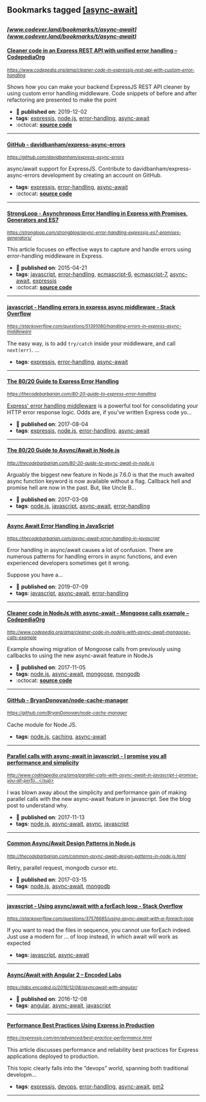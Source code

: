 ## Bookmarks tagged [[async-await]](https://www.codever.land/search?q=[async-await])

_<sup><sup>[www.codever.land/bookmarks/t/async-await](www.codever.land/bookmarks/t/async-await)</sup></sup>_
---
#### [Cleaner code in an Express REST API with unified error handling – CodepediaOrg](https://www.codepedia.org/ama/cleaner-code-in-expressjs-rest-api-with-custom-error-handling)
_<sup>https://www.codepedia.org/ama/cleaner-code-in-expressjs-rest-api-with-custom-error-handling</sup>_

Shows how you can make your backend ExpressJS REST API cleaner by using custom error handling middleware. Code snippets of before and after refactoring are presented to make the point
* :calendar: **published on**: 2019-12-02
* **tags**: [expressjs](../tagged/expressjs.md), [node.js](../tagged/node.js.md), [error-handling](../tagged/error-handling.md), [async-await](../tagged/async-await.md)
* :octocat: **[source code](https://github.com/CodepediaOrg/bookmarks.dev-api)**
---
#### [GitHub - davidbanham/express-async-errors](https://github.com/davidbanham/express-async-errors)
_<sup>https://github.com/davidbanham/express-async-errors</sup>_

async/await support for ExpressJS. Contribute to davidbanham/express-async-errors development by creating an account on GitHub.
* **tags**: [expressjs](../tagged/expressjs.md), [error-handling](../tagged/error-handling.md), [async-await](../tagged/async-await.md)
* :octocat: **[source code](https://github.com/davidbanham/express-async-errors)**
---
#### [StrongLoop - Asynchronous Error Handling in Express with Promises, Generators and ES7 ](https://strongloop.com/strongblog/async-error-handling-expressjs-es7-promises-generators/)
_<sup>https://strongloop.com/strongblog/async-error-handling-expressjs-es7-promises-generators/</sup>_

This article focuses on effective ways to capture and handle errors using error-handling middleware in Express. 
* :calendar: **published on**: 2015-04-21
* **tags**: [javascript](../tagged/javascript.md), [error-handling](../tagged/error-handling.md), [ecmascript-6](../tagged/ecmascript-6.md), [ecmascript-7](../tagged/ecmascript-7.md), [async-await](../tagged/async-await.md), [expressjs](../tagged/expressjs.md)
* :octocat: **[source code](https://github.com/strongloop-community/express-example-error-handling)**
---
#### [javascript - Handling errors in express async middleware - Stack Overflow](https://stackoverflow.com/questions/51391080/handling-errors-in-express-async-middleware)
_<sup>https://stackoverflow.com/questions/51391080/handling-errors-in-express-async-middleware</sup>_

The easy way, is to add `try/catch` inside your middleware, and call `next(err)`.
...
* **tags**: [expressjs](../tagged/expressjs.md), [error-handling](../tagged/error-handling.md), [async-await](../tagged/async-await.md)
---
#### [The 80/20 Guide to Express Error Handling](https://thecodebarbarian.com/80-20-guide-to-express-error-handling)
_<sup>https://thecodebarbarian.com/80-20-guide-to-express-error-handling</sup>_

[Express' error handling middleware](http://expressjs.com/en/guide/error-handling.html) is a powerful tool for consolidating your HTTP error response logic. Odds are, if you've written Express code yo...
* :calendar: **published on**: 2017-08-04
* **tags**: [expressjs](../tagged/expressjs.md), [node.js](../tagged/node.js.md), [error-handling](../tagged/error-handling.md), [async-await](../tagged/async-await.md)
---
#### [The 80/20 Guide to Async/Await in Node.js](http://thecodebarbarian.com/80-20-guide-to-async-await-in-node.js)
_<sup>http://thecodebarbarian.com/80-20-guide-to-async-await-in-node.js</sup>_

Arguably the biggest new feature in Node.js 7.6.0 is that the much awaited async function keyword is now available without a flag. Callback hell and promise hell are now in the past. But, like Uncle B...
* :calendar: **published on**: 2017-03-08
* **tags**: [node.js](../tagged/node.js.md), [javascript](../tagged/javascript.md), [async-await](../tagged/async-await.md), [error-handling](../tagged/error-handling.md)
---
#### [Async Await Error Handling in JavaScript](https://thecodebarbarian.com/async-await-error-handling-in-javascript)
_<sup>https://thecodebarbarian.com/async-await-error-handling-in-javascript</sup>_

Error handling in async/await causes a lot of confusion. There are numerous patterns for handling errors in async functions, and even experienced developers sometimes get it wrong.

Suppose you have a...
* :calendar: **published on**: 2019-07-09
* **tags**: [javascript](../tagged/javascript.md), [async-await](../tagged/async-await.md), [error-handling](../tagged/error-handling.md)
---
#### [Cleaner code in NodeJs with async-await - Mongoose calls example – CodepediaOrg](http://www.codepedia.org/ama/cleaner-code-in-nodejs-with-async-await-mongoose-calls-example)
_<sup>http://www.codepedia.org/ama/cleaner-code-in-nodejs-with-async-await-mongoose-calls-example</sup>_

Example showing migration of Mongoose calls from previously using callbacks to using the new async-await feature in NodeJs
* :calendar: **published on**: 2017-11-05
* **tags**: [node.js](../tagged/node.js.md), [async-await](../tagged/async-await.md), [mongoose](../tagged/mongoose.md), [mongodb](../tagged/mongodb.md)
* :octocat: **[source code](https://github.com/CodepediaOrg/bookmarks.dev-api)**
---
#### [GitHub - BryanDonovan/node-cache-manager](https://github.com/BryanDonovan/node-cache-manager)
_<sup>https://github.com/BryanDonovan/node-cache-manager</sup>_

Cache module for Node.JS.
* **tags**: [node.js](../tagged/node.js.md), [caching](../tagged/caching.md), [async-await](../tagged/async-await.md)
---
#### [Parallel calls with async-await in javascript - I promise you all performance and simplicity](http://www.codingpedia.org/ama/parallel-calls-with-async-await-in-javascript-i-promise-you-all-performance-and-simplicity)
_<sup>http://www.codingpedia.org/ama/parallel-calls-with-async-await-in-javascript-i-promise-you-all-perfo...</sup>_

I was blown away about the simplicity and performance gain of making parallel calls with the new async-await feature in javascript. See the blog post to understand why.
* :calendar: **published on**: 2017-11-13
* **tags**: [node.js](../tagged/node.js.md), [async-await](../tagged/async-await.md), [async](../tagged/async.md), [javascript](../tagged/javascript.md)
---
#### [Common Async/Await Design Patterns in Node.js](http://thecodebarbarian.com/common-async-await-design-patterns-in-node.js.html)
_<sup>http://thecodebarbarian.com/common-async-await-design-patterns-in-node.js.html</sup>_

Retry, parallel request, mongodb cursor etc.
* :calendar: **published on**: 2017-03-15
* **tags**: [node.js](../tagged/node.js.md), [async-await](../tagged/async-await.md), [mongodb](../tagged/mongodb.md)
---
#### [javascript - Using async/await with a forEach loop - Stack Overflow](https://stackoverflow.com/questions/37576685/using-async-await-with-a-foreach-loop)
_<sup>https://stackoverflow.com/questions/37576685/using-async-await-with-a-foreach-loop</sup>_

If you want to read the files in sequence, you cannot use forEach indeed. Just use a modern for … of loop instead, in which await will work as expected
* **tags**: [javascript](../tagged/javascript.md), [async-await](../tagged/async-await.md)
---
#### [Async/Await with Angular 2 – Encoded Labs](https://labs.encoded.io/2016/12/08/asyncawait-with-angular/)
_<sup>https://labs.encoded.io/2016/12/08/asyncawait-with-angular/</sup>_

* :calendar: **published on**: 2016-12-08
* **tags**: [angular](../tagged/angular.md), [async-await](../tagged/async-await.md), [javascript](../tagged/javascript.md)
---
#### [Performance Best Practices Using Express in Production](https://expressjs.com/en/advanced/best-practice-performance.html)
_<sup>https://expressjs.com/en/advanced/best-practice-performance.html</sup>_

This article discusses performance and reliability best practices for Express applications deployed to production.

This topic clearly falls into the “devops” world, spanning both traditional developm...
* **tags**: [expressjs](../tagged/expressjs.md), [devops](../tagged/devops.md), [error-handling](../tagged/error-handling.md), [async-await](../tagged/async-await.md), [pm2](../tagged/pm2.md)
---
